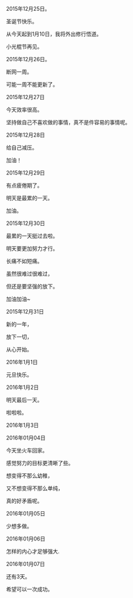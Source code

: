2015年12月25日。

圣诞节快乐。

从今天起到1月10日，我将外出修行悟道。

小光棍节再见。

2015年12月26日。

断网一周。

可能一周不能更新了。

2015年12月27日

今天效率很高。

坚持做自己不喜欢做的事情，真不是件容易的事情呢。

2015年12月28日

给自己减压。

加油！

2015年12月29日

有点疲倦期了。

明天是最累的一天。

加油。

2015年12月30日

最累的一天挺过去啦。

明天要更加努力才行。

长痛不如短痛。

虽然很难过很难过，

但还是要坚强的放下。

加油加油~

2015年12月31日

新的一年，

放下一切，

从心开始。

2016年1月1日

元旦快乐。

2016年1月2日

明天最后一天。

啦啦啦。

2016年1月3日

2016年01月04日

今天坐火车回家。

感觉努力的目标更清晰了些。

想变得不那么幼稚，

又不想变得不那么单纯，

真的好矛盾呢。

2016年01月05日

少想多做。

2016年01月06日

怎样的内心才足够强大.

2016年01月07日

还有3天。

希望可以一次成功。
